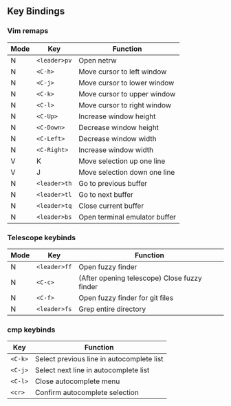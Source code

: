 ## Key Bindings
### Vim remaps
| Mode | Key | Function |
| ---- | --- | -------- |
| N | `<leader>pv` | Open netrw |
| N | `<C-h>` | Move cursor to left window |
| N | `<C-j>` | Move cursor to lower window |
| N | `<C-k>` | Move cursor to upper window |
| N | `<C-l>` | Move cursor to right window |
| N | `<C-Up>` | Increase window height |
| N | `<C-Down>` | Decrease window height |
| N | `<C-Left>` | Decrease window width |
| N | `<C-Right>` | Increase window width |
| V | K | Move selection up one line |
| V | J | Move selection down one line |
| N | `<leader>th` | Go to previous buffer |
| N | `<leader>tl` | Go to next buffer |
| N | `<leader>tq` | Close current buffer |
| N | `<leader>bs` | Open terminal emulator buffer |
### Telescope keybinds
| Mode | Key | Function |
| ---- | --- | -------- |
| N | `<leader>ff` | Open fuzzy finder |
| N | `<C-c>` | (After opening telescope) Close fuzzy finder |
| N | `<C-f>` | Open fuzzy finder for git files |
| N | `<leader>fs` | Grep entire directory |
### cmp keybinds
| Key | Function |
| --- | -------- |
| `<C-k>` | Select previous line in autocomplete list |
| `<C-j>` | Select next line in autocomplete list |
| `<C-l>` | Close autocomplete menu |
| `<cr>` | Confirm autocomplete selection |
